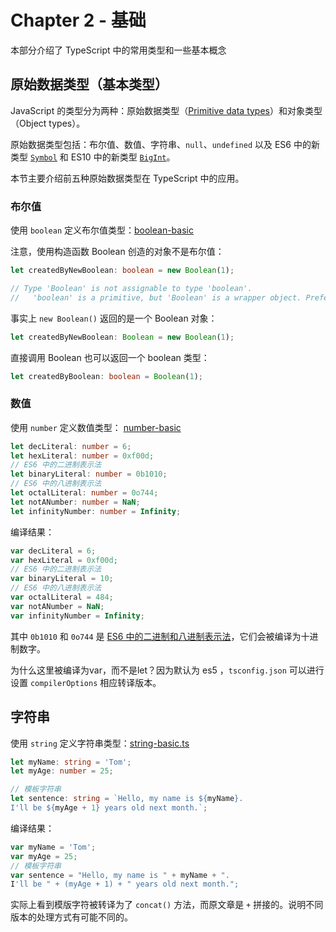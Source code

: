 # Chapter 2 - 基础
本部分介绍了 TypeScript 中的常用类型和一些基本概念

## 原始数据类型（基本类型）
JavaScript 的类型分为两种：原始数据类型（[Primitive data types](https://developer.mozilla.org/zh-CN/docs/Glossary/Primitive)）和对象类型（Object types）。

原始数据类型包括：布尔值、数值、字符串、`null`、`undefined` 以及 ES6 中的新类型 [`Symbol`](http://es6.ruanyifeng.com/#docs/symbol) 和 ES10 中的新类型 [`BigInt`](https://developer.mozilla.org/zh-CN/docs/Web/JavaScript/Reference/Global_Objects/BigInt)。

本节主要介绍前五种原始数据类型在 TypeScript 中的应用。

### 布尔值
使用 `boolean` 定义布尔值类型：[boolean-basic](./boolean-basic.ts)

注意，使用构造函数 Boolean 创造的对象不是布尔值：

```ts
let createdByNewBoolean: boolean = new Boolean(1);

// Type 'Boolean' is not assignable to type 'boolean'.
//   'boolean' is a primitive, but 'Boolean' is a wrapper object. Prefer using 'boolean' when possible.
```

事实上 `new Boolean()` 返回的是一个 Boolean 对象：
```ts
let createdByNewBoolean: Boolean = new Boolean(1);
```

直接调用 Boolean 也可以返回一个 boolean 类型：
```ts
let createdByBoolean: boolean = Boolean(1);
```

### 数值
使用 `number` 定义数值类型：
[number-basic](./number/number-basic.ts)

```ts
let decLiteral: number = 6;
let hexLiteral: number = 0xf00d;
// ES6 中的二进制表示法
let binaryLiteral: number = 0b1010;
// ES6 中的八进制表示法
let octalLiteral: number = 0o744;
let notANumber: number = NaN;
let infinityNumber: number = Infinity;
```

编译结果：

```js
var decLiteral = 6;
var hexLiteral = 0xf00d;
// ES6 中的二进制表示法
var binaryLiteral = 10;
// ES6 中的八进制表示法
var octalLiteral = 484;
var notANumber = NaN;
var infinityNumber = Infinity;
```

其中 `0b1010` 和 `0o744` 是 [ES6 中的二进制和八进制表示法](https://es6.ruanyifeng.com/#docs/number)，它们会被编译为十进制数字。

为什么这里被编译为var，而不是let？因为默认为 es5 ，`tsconfig.json` 可以进行设置 `compilerOptions` 相应转译版本。

## 字符串

使用 `string` 定义字符串类型：[string-basic.ts](./string/string-basic.ts)

```ts
let myName: string = 'Tom';
let myAge: number = 25;

// 模板字符串
let sentence: string = `Hello, my name is ${myName}.
I'll be ${myAge + 1} years old next month.`;
```

编译结果：

```ts
var myName = 'Tom';
var myAge = 25;
// 模板字符串
var sentence = "Hello, my name is " + myName + ".
I'll be " + (myAge + 1) + " years old next month.";
```

实际上看到模版字符被转译为了 `concat()` 方法，而原文章是 `+` 拼接的。说明不同版本的处理方式有可能不同的。